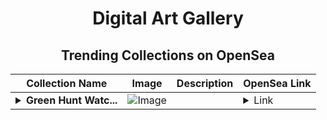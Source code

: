 <div align="center">

# Digital Art Gallery

## Trending Collections on OpenSea

| Collection Name                       | Image                                                                                     | Description                       | OpenSea Link                                                                                          |
|---------------------------------------|-------------------------------------------------------------------------------------------|-----------------------------------|--------------------------------------------------------------------------------------------------------|
| **<details><summary>Green Hunt Watc...</summary>Green Hunt Watch</details>** | ![Image](https://i.seadn.io/s/raw/files/b46a7ba4b7903bc0f17bfff57538dd49.jpg?w=500&auto=format?w=200&auto=format) |  | <details><summary>Link</summary>[Green Hunt Watch](https://opensea.io/collection/green-hunt-watch)</details> |

</div>